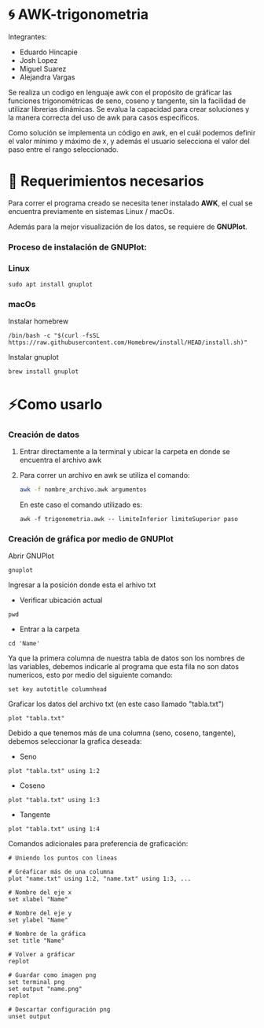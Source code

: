 # 🌀 AWK-trigonometria

Integrantes:

- Eduardo Hincapie 
- Josh Lopez 
- Miguel Suarez 
- Alejandra Vargas

Se realiza un codigo en lenguaje awk con el propósito de gráficar las funciones trigonométricas de seno, coseno y tangente, sin la facilidad de utilizar librerias dinámicas. Se evalua la capacidad para crear soluciones y la manera correcta del uso de awk para casos específicos.

Como solución se implementa un código en awk, en el cuál podemos definir el valor mínimo y máximo de x, y además el usuario selecciona el valor del paso entre el rango seleccionado.



# 🧷 Requerimientos necesarios

Para correr el programa creado se necesita tener instalado **AWK**, el cual se encuentra previamente en sistemas Linux / macOs.

Además para la mejor visualización de los datos, se requiere de **GNUPlot**.

### Proceso de instalación de GNUPlot: 

### Linux
```
sudo apt install gnuplot
```



### macOs
Instalar homebrew

```
/bin/bash -c "$(curl -fsSL https://raw.githubusercontent.com/Homebrew/install/HEAD/install.sh)"
```

Instalar gnuplot

```
brew install gnuplot
```



# ⚡Como usarlo

### Creación de datos

1. Entrar directamente a la terminal y ubicar la carpeta en donde se encuentra el archivo awk
2. Para correr un archivo en awk se utiliza el comando:
   
    ```sh
    awk -f nombre_archivo.awk argumentos
    ```
    
   En este caso el comando utilizado es:
   
   ```
   awk -f trigonometria.awk -- limiteInferior limiteSuperior paso
   ```

### Creación de gráfica por medio de GNUPlot

Abrir GNUPlot
 ```
gnuplot
```

Ingresar a la posición donde esta el arhivo txt
- Verificar ubicación actual
```
pwd
```
- Entrar a la carpeta
```
cd 'Name'
```

Ya que la primera columna de nuestra tabla de datos son los nombres de las variables, debemos indicarle al programa que esta fila no son datos numericos, esto por medio del siguiente comando:
```
set key autotitle columnhead
```

Graficar los datos del archivo txt (en este caso llamado "tabla.txt")
```
plot "tabla.txt"
```

Debido a que tenemos más de una columna (seno, coseno, tangente), debemos seleccionar la grafica deseada:

- Seno
```
plot "tabla.txt" using 1:2
```

- Coseno
```
plot "tabla.txt" using 1:3
```

- Tangente
```
plot "tabla.txt" using 1:4
```

Comandos adicionales para preferencia de graficación:
```
# Uniendo los puntos con lineas

# Gréaficar más de una columna
plot "name.txt" using 1:2, "name.txt" using 1:3, ...

# Nombre del eje x
set xlabel "Name"

# Nombre del eje y
set ylabel "Name"

# Nombre de la gráfica
set title "Name"

# Volver a gráficar
replot

# Guardar como imagen png
set terminal png
set output "name.png"
replot

# Descartar configuración png
unset output
```
